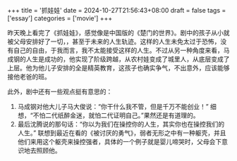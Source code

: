 +++
title = '抓娃娃'
date = 2024-10-27T21:56:43+08:00
draft = false
tags = ['essay']
categories = ['movie']
+++


昨天晚上看完了《抓娃娃》，感觉像是中国版的《楚门的世界》。剧中的孩子从小就被父母安排好了一切，，甚至于未来的人生轨迹。这样的人生未免太过于恐怖，没有自己的自由，于我而言，我不太能接受这样的人生。不过从另一种角度来看，马成钢的人生是成功的，他实现了阶级跨越，从农村娃变成了城里人，从底层变成了上层。他为他儿子安排的全是精英教育，这孩子也确实争气，不出意外，应该能够接他老爸的班。

此外，剧中还有一些观点挺有意思的：

1. 马成钢对他大儿子马大俊说：“你干什么我不管，但是千万不能创业！” 细想，“不怕二代纸醉金迷，就怕二代证明自己。”果然还是有道理的。
2. 最后沈腾说的那句话：“你以为我们在操控你的人生，其实你也在操控我们的人生。” 联想到最近在看的《被讨厌的勇气》，弱者无形之中有一种躯壳，并且他们来用这个躯壳来操控强者，具体的一个例子就是婴儿啼哭时，父母会下意识地去照顾他。